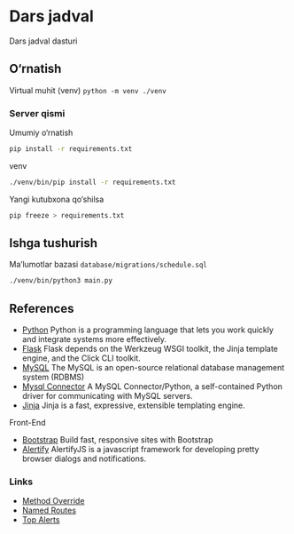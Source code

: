 # Dars jadval
Dars jadval dasturi

## O&#8216;rnatish
Virtual muhit (venv)
``python -m venv ./venv``

### Server qismi
Umumiy o&#8216;rnatish
```bash
pip install -r requirements.txt
```
venv
```bash
./venv/bin/pip install -r requirements.txt
```

Yangi kutubxona qo&#8216;shilsa
```bash
pip freeze > requirements.txt
```

## Ishga tushurish

Ma&#8217;lumotlar bazasi ``database/migrations/schedule.sql``

```bash
./venv/bin/python3 main.py
```

## References
- [Python](https://docs.python.org/3/) Python is a programming language that lets you work quickly and integrate systems more effectively.
- [Flask](https://flask.palletsprojects.com/en/2.3.x/) Flask depends on the Werkzeug WSGI toolkit, the Jinja template engine, and the Click CLI toolkit.
- [MySQL](https://www.mysql.com/) The MySQL is an open-source relational database management system (RDBMS)
- [Mysql Connector](https://dev.mysql.com/doc/connector-python/en/) A MySQL Connector/Python, a self-contained Python driver for communicating with MySQL servers.
- [Jinja](https://jinja.palletsprojects.com/en/3.1.x/) Jinja is a fast, expressive, extensible templating engine.

Front-End
- [Bootstrap](https://getbootstrap.com/docs/4.6/getting-started/introduction/) Build fast, responsive sites with Bootstrap
- [Alertify](https://alertifyjs.com/guide.html) AlertifyJS is a javascript framework for developing pretty browser dialogs and notifications.

### Links
- [Method Override](https://dev.to/moz5691/method-override-for-put-and-delete-in-html-3fp2)
- [Named Routes](https://stackoverflow.com/questions/55103067/flask-does-the-function-name-need-to-match-the-app-route-path)
- [Top Alerts](https://medium.com/nerd-for-tech/best-notification-libraries-and-plugins-for-javascript-and-jquery-c457e50eeddd)